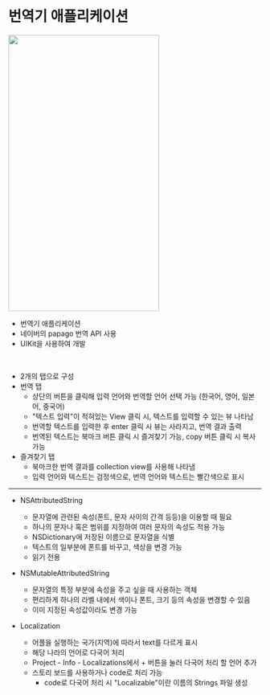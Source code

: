 번역기 애플리케이션
===========
<img src="https://user-images.githubusercontent.com/55949986/205566056-5d4a26ee-0ceb-4877-a2a9-beff78ed8ff9.gif" width="300" height="550"/>

* 번역기 애플리케이션
* 네이버의 papago 번역 API 사용
* UIKit을 사용하여 개발
<br>

* 2개의 탭으로 구성
* 번역 탭
    * 상단의 버튼을 클릭해 입력 언어와 번역할 언어 선택 가능 (한국어, 영어, 일본어, 중국어)
    * "텍스트 입력"이 적혀있는 View 클릭 시, 텍스트를 입력할 수 있는 뷰 나타남
    * 번역할 텍스트를 입력한 후 enter 클릭 시 뷰는 사라지고, 번역 결과 출력
    * 번역된 텍스트는 북마크 버튼 클릭 시 즐겨찾기 가능, copy 버튼 클릭 시 복사 가능
* 즐겨찾기 탭
    * 북마크한 번역 결과를 collection view를 사용해 나타냄
    * 입력 언어와 텍스트는 검정색으로, 번역 언어와 텍스트는 빨간색으로 표시

---------------------------------------

* NSAttributedString
    * 문자열에 관련된 속성(폰트, 문자 사이의 간격 등등)을 이용할 때 필요
    * 하나의 문자나 혹은 범위를 지정하여 여러 문자의 속성도 적용 가능
    * NSDictionary에 저장된 이름으로 문자열을 식별
    * 텍스트의 일부분에 폰트를 바꾸고, 색상을 변경 가능
    * 읽기 전용

* NSMutableAttributedString
    * 문자열의 특정 부분에 속성을 주고 싶을 때 사용하는 객체
    * 편리하게 하나의 라벨 내에서 색이나 폰트, 크기 등의 속성을 변경할 수 있음
    * 이미 지정된 속성값이라도 변경 가능

* Localization
    * 어플을 실행하는 국가(지역)에 따라서 text를 다르게 표시
    * 해당 나라의 언어로 다국어 처리
    * Project - Info - Localizations에서 + 버튼을 눌러 다국어 처리 할 언어 추가
    * 스토리 보드를 사용하거나 code로 처리 가능
        * code로 다국어 처리 시 "Localizable"이란 이름의 Strings 파일 생성
